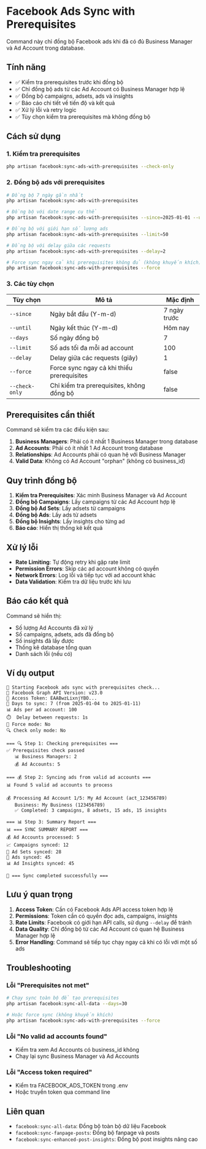 # Facebook Ads Sync with Prerequisites

Command này chỉ đồng bộ Facebook ads khi đã có đủ Business Manager và Ad Account trong database.

## Tính năng

- ✅ Kiểm tra prerequisites trước khi đồng bộ
- ✅ Chỉ đồng bộ ads từ các Ad Account có Business Manager hợp lệ
- ✅ Đồng bộ campaigns, adsets, ads và insights
- ✅ Báo cáo chi tiết về tiến độ và kết quả
- ✅ Xử lý lỗi và retry logic
- ✅ Tùy chọn kiểm tra prerequisites mà không đồng bộ

## Cách sử dụng

### 1. Kiểm tra prerequisites
```bash
php artisan facebook:sync-ads-with-prerequisites --check-only
```

### 2. Đồng bộ ads với prerequisites
```bash
# Đồng bộ 7 ngày gần nhất
php artisan facebook:sync-ads-with-prerequisites

# Đồng bộ với date range cụ thể
php artisan facebook:sync-ads-with-prerequisites --since=2025-01-01 --until=2025-01-31

# Đồng bộ với giới hạn số lượng ads
php artisan facebook:sync-ads-with-prerequisites --limit=50

# Đồng bộ với delay giữa các requests
php artisan facebook:sync-ads-with-prerequisites --delay=2

# Force sync ngay cả khi prerequisites không đủ (không khuyến khích)
php artisan facebook:sync-ads-with-prerequisites --force
```

### 3. Các tùy chọn

| Tùy chọn | Mô tả | Mặc định |
|----------|-------|----------|
| `--since` | Ngày bắt đầu (Y-m-d) | 7 ngày trước |
| `--until` | Ngày kết thúc (Y-m-d) | Hôm nay |
| `--days` | Số ngày đồng bộ | 7 |
| `--limit` | Số ads tối đa mỗi ad account | 100 |
| `--delay` | Delay giữa các requests (giây) | 1 |
| `--force` | Force sync ngay cả khi thiếu prerequisites | false |
| `--check-only` | Chỉ kiểm tra prerequisites, không đồng bộ | false |

## Prerequisites cần thiết

Command sẽ kiểm tra các điều kiện sau:

1. **Business Managers**: Phải có ít nhất 1 Business Manager trong database
2. **Ad Accounts**: Phải có ít nhất 1 Ad Account trong database  
3. **Relationships**: Ad Accounts phải có quan hệ với Business Manager
4. **Valid Data**: Không có Ad Account "orphan" (không có business_id)

## Quy trình đồng bộ

1. **Kiểm tra Prerequisites**: Xác minh Business Manager và Ad Account
2. **Đồng bộ Campaigns**: Lấy campaigns từ các Ad Account hợp lệ
3. **Đồng bộ Ad Sets**: Lấy adsets từ campaigns
4. **Đồng bộ Ads**: Lấy ads từ adsets
5. **Đồng bộ Insights**: Lấy insights cho từng ad
6. **Báo cáo**: Hiển thị thống kê kết quả

## Xử lý lỗi

- **Rate Limiting**: Tự động retry khi gặp rate limit
- **Permission Errors**: Skip các ad account không có quyền
- **Network Errors**: Log lỗi và tiếp tục với ad account khác
- **Data Validation**: Kiểm tra dữ liệu trước khi lưu

## Báo cáo kết quả

Command sẽ hiển thị:

- Số lượng Ad Accounts đã xử lý
- Số campaigns, adsets, ads đã đồng bộ
- Số insights đã lấy được
- Thống kê database tổng quan
- Danh sách lỗi (nếu có)

## Ví dụ output

```
🚀 Starting Facebook ads sync with prerequisites check...
📱 Facebook Graph API Version: v23.0
🔑 Access Token: EAABwzLixnjYBO...
📅 Days to sync: 7 (from 2025-01-04 to 2025-01-11)
📊 Ads per ad account: 100
⏱️  Delay between requests: 1s
🔄 Force mode: No
🔍 Check only mode: No

=== 🔍 Step 1: Checking prerequisites ===
✅ Prerequisites check passed
   📊 Business Managers: 2
   💰 Ad Accounts: 5

=== 💰 Step 2: Syncing ads from valid ad accounts ===
📊 Found 5 valid ad accounts to process

💰 Processing Ad Account 1/5: My Ad Account (act_123456789)
   Business: My Business (123456789)
   ✅ Completed: 3 campaigns, 8 adsets, 15 ads, 15 insights

=== 📊 Step 3: Summary Report ===
📊 === SYNC SUMMARY REPORT ===
💰 Ad Accounts processed: 5
📈 Campaigns synced: 12
🎯 Ad Sets synced: 28
📢 Ads synced: 45
📊 Ad Insights synced: 45

🎉 === Sync completed successfully ===
```

## Lưu ý quan trọng

1. **Access Token**: Cần có Facebook Ads API access token hợp lệ
2. **Permissions**: Token cần có quyền đọc ads, campaigns, insights
3. **Rate Limits**: Facebook có giới hạn API calls, sử dụng `--delay` để tránh
4. **Data Quality**: Chỉ đồng bộ từ các Ad Account có quan hệ Business Manager hợp lệ
5. **Error Handling**: Command sẽ tiếp tục chạy ngay cả khi có lỗi với một số ads

## Troubleshooting

### Lỗi "Prerequisites not met"
```bash
# Chạy sync toàn bộ để tạo prerequisites
php artisan facebook:sync-all-data --days=30

# Hoặc force sync (không khuyến khích)
php artisan facebook:sync-ads-with-prerequisites --force
```

### Lỗi "No valid ad accounts found"
- Kiểm tra xem Ad Accounts có business_id không
- Chạy lại sync Business Manager và Ad Accounts

### Lỗi "Access token required"
- Kiểm tra FACEBOOK_ADS_TOKEN trong .env
- Hoặc truyền token qua command line

## Liên quan

- `facebook:sync-all-data`: Đồng bộ toàn bộ dữ liệu Facebook
- `facebook:sync-fanpage-posts`: Đồng bộ fanpage và posts
- `facebook:sync-enhanced-post-insights`: Đồng bộ post insights nâng cao
